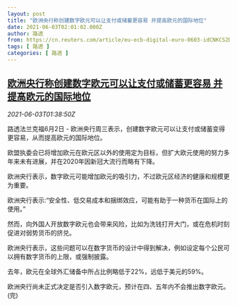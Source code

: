```yaml
---
layout: post
title: "欧洲央行称创建数字欧元可以让支付或储蓄更容易 并提高欧元的国际地位"
date: 2021-06-03T02:01:02.000Z
author: 路透
from: https://cn.reuters.com/article/eu-ecb-digital-euro-0603-idCNKCS2DF042
tags: [ 路透 ]
categories: [ 路透 ]
---
```

<!--1622685662000-->
[欧洲央行称创建数字欧元可以让支付或储蓄更容易 并提高欧元的国际地位](https://cn.reuters.com/article/eu-ecb-digital-euro-0603-idCNKCS2DF042)
------

<div>
<div><i>2021-06-03T01:38:50Z</i></div><p>路透法兰克福6月2日 - 欧洲央行周三表示，创建数字欧元可以让支付或储蓄变得更容易，从而提高欧元的国际地位。 　</p><p>欧盟执委会已将增加欧元在欧元区以外的使用定为目标，但扩大欧元使用的努力多年来未有进展，并在2020年因新冠大流行而略有下降。 　</p><p>欧洲央行表示，数字欧元可能增加欧元的吸引力，不过欧元区经济的健康和规模更为重要。</p><p>欧洲央行表示:“安全性、低交易成本和捆绑效应，可能有助于一种货币在国际上的使用。” 　</p><p>然而，向外国人开放数字欧元也会带来风险，比如为洗钱打开大门，或在危机时刻促进对弱势货币的挤兑。 　</p><p>欧洲央行表示，这些问题可以在数字货币的设计中得到解决，例如设定每个公民可以拥有数字货币的上限，或强制披露。 　</p><p>去年，欧元在全球外汇储备中所占比例略低于22%，远低于美元的59%。 　</p><p>欧洲央行尚未正式决定是否引入数字欧元，预计在四、五年内不会推出数字欧元。(完)</p>
</div>
